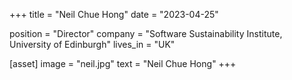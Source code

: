 +++
title = "Neil Chue Hong"
date = "2023-04-25"

position = "Director"
company = "Software Sustainability Institute, University of Edinburgh"
lives_in = "UK"

[asset]
  image = "neil.jpg"
  text = "Neil Chue Hong"
+++
